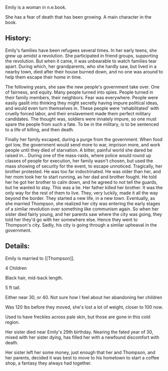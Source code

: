 Emily is a woman in n.e.book. 

She has a fear of death that has been growing. A main character in the book.

## History:
Emily's families have been refugees several times. In her early teens, she grew up amidst a revolution. She participated in friend groups, supporting the revolution. But when it came, it was unbearable to watch families tear apart. During which, her grandparents, who she hardly saw, but lived in a nearby town, died after their house burned down, and no one was around to help them escape their home in time.

The following years, she saw the new people's government take over. One of fairness, and equity. Many people turned into spies. People turned in their family members, their neighbors. Fear was everywhere. People were easily gaslit into thinking they might secretly having impure political ideas, and would even turn themselves in. These people were 'rehabilitated' with cruelly forced labor, and their enslavement made them perfect military candidates. The thought was, soldiers were innately impure, so one must spare the people from such a fate. To be in the military, is to be sentenced to a life of killing, and then death.

Finally her family escaped, during a purge from the government. When food got low, the government would send more to war, imprison more, and work people until they died of starvation. A bitter, painful world she dared be raised in... During one of the mass-raids, where police would round up classes of people for execution, her family wasn't chosen, but used the mass showing of security for the event, to escape unnoticed. Tragically, her brother protested. He was too far indoctrinated. He was older than her, and her mom took her to start running, as her dad and brother fought. He told her he got her brother to calm down, and he agreed to not tell the guards, but he wanted to stay. This was a lie. Her father killed her brother. It was the only way for the rest of them to live. They, very luckily, made it all the way beyond the border. They started a new life, in a new town. Eventually, as she married Thompson, she realized her city was entering the early stages of a similar revolution over something like communism again. So when her sister died fairly young, and her parents saw where the city was going, they told her they'd go with her somewhere else. Hence they went to Thompson's city. Sadly, his city is going through a similar upheaval in the government.

## Details:
Emily is married to [[Thompson]].

4 Children

Black hair, mid-back length.

5 ft tall.

Either near 30, or 40. Not sure how I feel about her abandoning her children

Was 120 lbs before they moved, she's lost a lot of weight, 
closer to 100 now.

Used to have freckles across pale skin, but those are gone in this cold region.

Her sister died near Emily's 29th birthday. Nearing the fated year of 30, mixed with her sister dying, has filled her with a newfound discomfort with death.

Her sister left her some money, just enough that her and Thompson, and her parents, decided it was best to move to his hometown to start a coffee shop, a fantasy they always had together.

